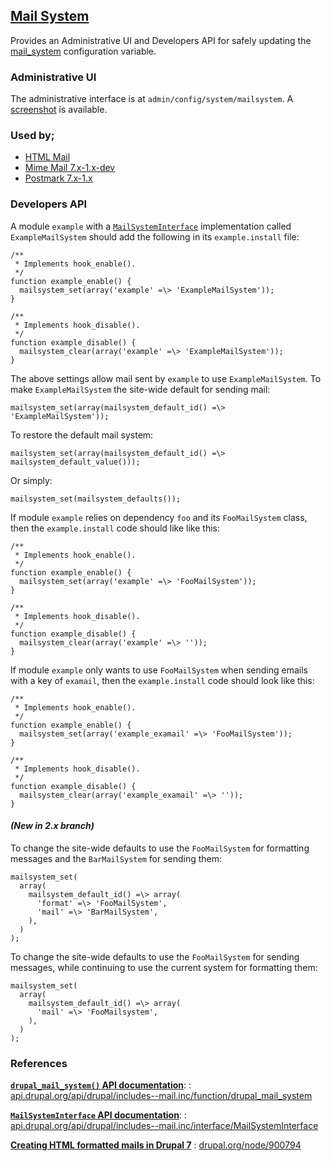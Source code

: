## [Mail System](http://drupal.org/project/mailsystem)

Provides an Administrative UI and Developers API for safely updating the
[mail_system](http://api.drupal.org/api/drupal/includes--mail.inc/function/drupal_mail_system/8)
configuration variable.

### Administrative UI

The administrative interface is at `admin/config/system/mailsystem`.
A [screenshot](http://drupal.org/node/1134044) is available.

### Used by;

* [HTML Mail](http://drupal.org/project/htmlmail)
* [Mime Mail 7.x-1.x-dev](http://drupal.org/project/mimemail)
* [Postmark 7.x-1.x](http://drupal.org/project/postmark)

### Developers API

A module `example` with a
[`MailSystemInterface`](http://api.drupal.org/api/drupal/includes--mail.inc/interface/MailSystemInterface/8)
implementation called `ExampleMailSystem` should add the following in its
`example.install` file:

    /**
     * Implements hook_enable().
     */
    function example_enable() {
      mailsystem_set(array('example' =\> 'ExampleMailSystem'));
    }

    /**
     * Implements hook_disable().
     */
    function example_disable() {
      mailsystem_clear(array('example' =\> 'ExampleMailSystem'));
    }

The above settings allow mail sent by `example` to use `ExampleMailSystem`.  To make
`ExampleMailSystem` the site-wide default for sending mail:

    mailsystem_set(array(mailsystem_default_id() =\> 'ExampleMailSystem'));

To restore the default mail system:

    mailsystem_set(array(mailsystem_default_id() =\> mailsystem_default_value()));

Or simply:

    mailsystem_set(mailsystem_defaults());

If module `example` relies on dependency `foo` and its `FooMailSystem` class, then
the `example.install` code should like like this:

    /**
     * Implements hook_enable().
     */
    function example_enable() {
      mailsystem_set(array('example' =\> 'FooMailSystem'));
    }

    /**
     * Implements hook_disable().
     */
    function example_disable() {
      mailsystem_clear(array('example' =\> ''));
    }

If module `example` only wants to use `FooMailSystem` when sending emails with a key
of `examail`, then the `example.install` code should look like this:

    /**
     * Implements hook_enable().
     */
    function example_enable() {
      mailsystem_set(array('example_examail' =\> 'FooMailSystem'));
    }

    /**
     * Implements hook_disable().
     */
    function example_disable() {
      mailsystem_clear(array('example_examail' =\> ''));
    }

#### *(New in 2.x branch)*

To change the site-wide defaults to use the `FooMailSystem` for formatting messages and the `BarMailSystem` for sending them:

    mailsystem_set(
      array(
        mailsystem_default_id() =\> array(
          'format' =\> 'FooMailSystem',
          'mail' =\> 'BarMailSystem',
        ),
      )
    );

To change the site-wide defaults to use the `FooMailSystem` for sending messages, while continuing to use the current system for formatting them:

    mailsystem_set(
      array(
        mailsystem_default_id() =\> array(
          'mail' =\> 'FooMailsystem',
        ),
      )
    );

### References

**[`drupal_mail_system()` API documentation](http://api.drupal.org/api/drupal/includes--mail.inc/function/drupal_mail_system/8)**:
:    [api.drupal.org/api/drupal/includes--mail.inc/function/drupal_mail_system](http://api.drupal.org/api/drupal/includes--mail.inc/function/drupal_mail_system/8)

**[`MailSystemInterface` API documentation](http://api.drupal.org/api/drupal/includes--mail.inc/interface/MailSystemInterface/8)**:
:    [api.drupal.org/api/drupal/includes--mail.inc/interface/MailSystemInterface](http://api.drupal.org/api/drupal/includes--mail.inc/interface/MailSystemInterface/8)

**[Creating HTML formatted mails in Drupal 7](http://drupal.org/node/900794)**
:    [drupal.org/node/900794](http://drupal.org/node/900794)

